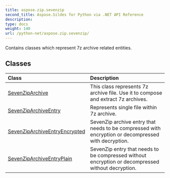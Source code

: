 ```yaml
---
title: aspose.zip.sevenzip
second_title: Aspose.Sildes for Python via .NET API Reference
description: 
type: docs
weight: 140
url: /python-net/aspose.zip.sevenzip/
---
```



Contains classes which represent 7z archive related entities.

## Classes
| Class | Description |
| :- | :- |
|[SevenZipArchive](/zip/python-net/aspose.zip.sevenzip/sevenziparchive/)|This class represents 7z archive file. Use it to compose and extract 7z archives.|
|[SevenZipArchiveEntry](/zip/python-net/aspose.zip.sevenzip/sevenziparchiveentry/)|Represents single file within 7z archive.|
|[SevenZipArchiveEntryEncrypted](/zip/python-net/aspose.zip.sevenzip/sevenziparchiveentryencrypted/)|SevenZip archive entry that needs to be compressed with encryption or decompressed with decryption.|
|[SevenZipArchiveEntryPlain](/zip/python-net/aspose.zip.sevenzip/sevenziparchiveentryplain/)|SevenZip entry that needs to be compressed without encryption or decompressed without decryption.|
